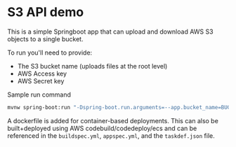 # S3 API demo

This is a simple Springboot app that can upload and download AWS S3 objects to a single bucket.

To run you'll need to provide:

- The S3 bucket name (uploads files at the root level)
- AWS Access key
- AWS Secret key

Sample run command
```bash
mvnw spring-boot:run "-Dspring-boot.run.arguments=--app.bucket_name=BUCKETNAME --cloud.aws.credentials.accessKey=AWS_ACCESS_KEY --cloud.aws.credentials.secretKey=AWS_SECRET_KEY"
```

A dockerfile is added for container-based deployments. This can also be built+deployed using AWS codebuild/codedeploy/ecs and can be referenced in the `buildspec.yml`, `appspec.yml`, and the `taskdef.json` file.